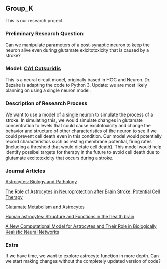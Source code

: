 ## Group_K
This is our research project.

### Preliminary Research Question:
Can we manipulate parameters of a post-synaptic neuron to keep the neuron alive even during glutamate exicitotoxicity that is caused by a stroke?

### Model: [ CA1 Cutsuridis](https://github.com/risecourse/CA1_Cutsuridis)
This is a neural circuit model, originally based in HOC and Neuron. Dr. Bezaire is adapting the code to Python 3.
Update: we are most likely planning on using a single neuron model.

### Description of Research Process
We want to use a model of a single neuron to simulate the process of a stroke. In simulating this, we would simulate changes in glutamate concentration to levels that could cause excitotoxicity and change the behavior and structure of other characteristics of the neuron to see if we could prevent cell death even in this condition. Our model would potentially record characteristics such as resting membrane potential, firing rates (including a threshold that would dictate cell death). This model would help identify possibel targets for therapy in the future to avoid cell death due to glutamate excitotoxicity that occurs during a stroke.

### Journal Articles
[Astrocytes: Biology and Pathology](https://www.ncbi.nlm.nih.gov/pmc/articles/PMC2799634/)

[The Role of Astrocytes in Neuroprotection after Brain Stroke: Potential Cell Therapy](https://www.ncbi.nlm.nih.gov/pmc/articles/PMC5376556/)

[Glutamate Metabolism and Astrocytes](https://www.ncbi.nlm.nih.gov/pmc/articles/PMC4667713/)

[Human astrocytes: Structure and Functions in the health brain](https://www.ncbi.nlm.nih.gov/pmc/articles/PMC5504258/)

[A New Computational Model for Astrocytes and Their Role in Biologically Realistic Neural Networks](https://www.ncbi.nlm.nih.gov/pmc/articles/PMC6057343/)

### Extra
If we have time, we want to explore astrocyte function in more depth.
Can we start making changes without the completely updated version of code?
